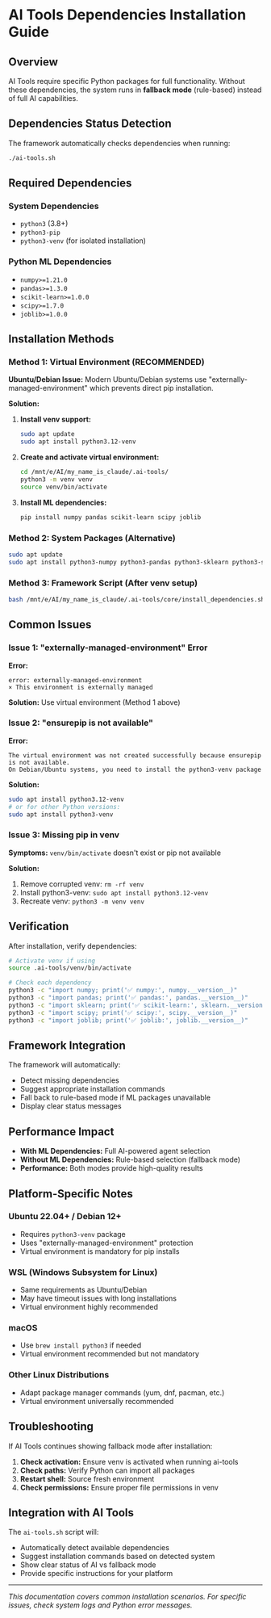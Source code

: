 # AI Tools Dependencies Installation Guide

## Overview

AI Tools require specific Python packages for full functionality. Without these dependencies, the system runs in **fallback mode** (rule-based) instead of full AI capabilities.

## Dependencies Status Detection

The framework automatically checks dependencies when running:
```bash
./ai-tools.sh
```

## Required Dependencies

### System Dependencies
- `python3` (3.8+)
- `python3-pip`
- `python3-venv` (for isolated installation)

### Python ML Dependencies
- `numpy>=1.21.0`
- `pandas>=1.3.0`
- `scikit-learn>=1.0.0`
- `scipy>=1.7.0`
- `joblib>=1.0.0`

## Installation Methods

### Method 1: Virtual Environment (RECOMMENDED)

**Ubuntu/Debian Issue:** Modern Ubuntu/Debian systems use "externally-managed-environment" which prevents direct pip installation.

**Solution:**

1. **Install venv support:**
   ```bash
   sudo apt update
   sudo apt install python3.12-venv
   ```

2. **Create and activate virtual environment:**
   ```bash
   cd /mnt/e/AI/my_name_is_claude/.ai-tools/
   python3 -m venv venv
   source venv/bin/activate
   ```

3. **Install ML dependencies:**
   ```bash
   pip install numpy pandas scikit-learn scipy joblib
   ```

### Method 2: System Packages (Alternative)

```bash
sudo apt update
sudo apt install python3-numpy python3-pandas python3-sklearn python3-scipy python3-joblib
```

### Method 3: Framework Script (After venv setup)

```bash
bash /mnt/e/AI/my_name_is_claude/.ai-tools/core/install_dependencies.sh
```

## Common Issues

### Issue 1: "externally-managed-environment" Error

**Error:**
```
error: externally-managed-environment
× This environment is externally managed
```

**Solution:** Use virtual environment (Method 1 above)

### Issue 2: "ensurepip is not available"

**Error:**
```
The virtual environment was not created successfully because ensurepip is not available.
On Debian/Ubuntu systems, you need to install the python3-venv package
```

**Solution:**
```bash
sudo apt install python3.12-venv
# or for other Python versions:
sudo apt install python3-venv
```

### Issue 3: Missing pip in venv

**Symptoms:** `venv/bin/activate` doesn't exist or pip not available

**Solution:**
1. Remove corrupted venv: `rm -rf venv`
2. Install python3-venv: `sudo apt install python3.12-venv`
3. Recreate venv: `python3 -m venv venv`

## Verification

After installation, verify dependencies:

```bash
# Activate venv if using
source .ai-tools/venv/bin/activate

# Check each dependency
python3 -c "import numpy; print('✅ numpy:', numpy.__version__)"
python3 -c "import pandas; print('✅ pandas:', pandas.__version__)"
python3 -c "import sklearn; print('✅ scikit-learn:', sklearn.__version__)"
python3 -c "import scipy; print('✅ scipy:', scipy.__version__)"
python3 -c "import joblib; print('✅ joblib:', joblib.__version__)"
```

## Framework Integration

The framework will automatically:
- Detect missing dependencies
- Suggest appropriate installation commands
- Fall back to rule-based mode if ML packages unavailable
- Display clear status messages

## Performance Impact

- **With ML Dependencies:** Full AI-powered agent selection
- **Without ML Dependencies:** Rule-based selection (fallback mode)
- **Performance:** Both modes provide high-quality results

## Platform-Specific Notes

### Ubuntu 22.04+ / Debian 12+
- Requires `python3-venv` package
- Uses "externally-managed-environment" protection
- Virtual environment is mandatory for pip installs

### WSL (Windows Subsystem for Linux)
- Same requirements as Ubuntu/Debian
- May have timeout issues with long installations
- Virtual environment highly recommended

### macOS
- Use `brew install python3` if needed
- Virtual environment recommended but not mandatory

### Other Linux Distributions
- Adapt package manager commands (yum, dnf, pacman, etc.)
- Virtual environment universally recommended

## Troubleshooting

If AI Tools continues showing fallback mode after installation:

1. **Check activation:** Ensure venv is activated when running ai-tools
2. **Check paths:** Verify Python can import all packages
3. **Restart shell:** Source fresh environment
4. **Check permissions:** Ensure proper file permissions in venv

## Integration with AI Tools

The `ai-tools.sh` script will:
- Automatically detect available dependencies
- Suggest installation commands based on detected system
- Show clear status of AI vs fallback mode
- Provide specific instructions for your platform

---

*This documentation covers common installation scenarios. For specific issues, check system logs and Python error messages.*